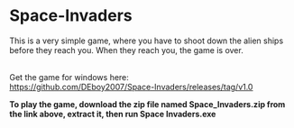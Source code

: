 # Space-Invaders
This is a very simple game, where you have to shoot down the alien ships before they reach you. When they reach you, the game is over.<br><br>

Get the game for windows here:<br>
<a href="https://github.com/DEboy2007/Space-Invaders/releases/tag/v1.0">https://github.com/DEboy2007/Space-Invaders/releases/tag/v1.0</a><br>

**To play the game, download the zip file named Space_Invaders.zip from the link above, extract it, then run Space Invaders.exe**

